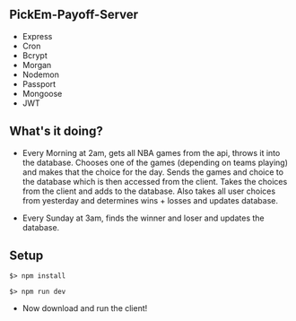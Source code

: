 ## PickEm-Payoff-Server

* Express
* Cron
* Bcrypt
* Morgan
* Nodemon
* Passport
* Mongoose
* JWT

## What's it doing?

* Every Morning at 2am, gets all NBA games from the api, throws it into the database. Chooses one of the games (depending on teams playing) and makes that the choice for the day. Sends the games and choice to the database which is then accessed from the client. Takes the choices from the client and adds to the database. Also takes all user choices from yesterday and determines wins + losses and updates database.

* Every Sunday at 3am, finds the winner and loser and updates the database.

## Setup

` $> npm install `

` $> npm run dev `

* Now download and run the client!